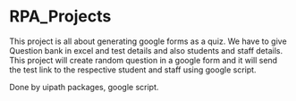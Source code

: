 # RPA_Projects
This project is all about generating google forms as a quiz. We have to give Question bank in excel and test details and also students and staff details. This project will create random question in a google form and it will send the test link to the respective student and staff using google script.

Done by uipath packages, google script.
